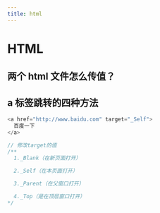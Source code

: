```yaml
---
title: html
---
```


# HTML

## 两个 html 文件怎么传值？

## a 标签跳转的四种方法

```js
<a href="http://www.baidu.com" target="_Self">
  百度一下
</a>

// 修改target的值
/**
  1._Blank（在新页面打开）

  2._Self（在本页面打开）

  3._Parent（在父窗口打开）

  4._Top（是在顶层窗口打开）
*/
```
